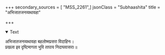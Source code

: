 +++
secondary_sources = [ "MSS_2261",]
jsonClass = "Subhaashita"
title = "अभिजातजनव्यथावहा"

+++

<details open><summary>Text</summary>

अभिजातजनव्यथावहा बहलोष्मप्रसरा विदाहिनः।  
प्रखला इव दृष्टिमागता भुवि तापाय निदाघवासराः॥
</details>
